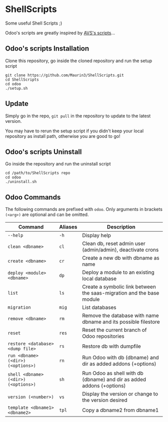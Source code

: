 # ShellScripts

Some useful Shell Scripts ;)

Odoo's scripts are greatly inspired by [AVS's scripts](https://github.com/brinkflew/odoo-scripts)...

## Odoo's scripts Installation

Clone this repository, go inside the cloned repository and run the setup script

```shell
git clone https://github.com/Maurin3/ShellScripts.git
cd ShellScripts
cd odoo
./setup.sh
```

## Update

Simply go in the repo, `git pull` in the repository to update to the latest version.

You may have to rerun the setup script if you didn't keep your local repository as install path, otherwise you are good to go!

## Odoo's scripts Uninstall

Go inside the repository and run the uninstall script

```shell
cd /path/to/ShellScripts repo
cd odoo
./uninstall.sh
```

## Odoo Commands

The following commands are prefixed with `odoo`. Only arguments in brackets `(<arg>)` are optional and can be omitted.

| Command                                | Aliases | Description                                                             |
|----------------------------------------|---------|-------------------------------------------------------------------------|
| `--help`                               | `-h`    | Display help                                                            |
| `clean <dbname>`                       | `cl`    | Clean db, reset admin user (admin/admin), deactivate crons              |
| `create <dbname>`                      | `cr`    | Create a new db with dbname as name                                     |
| `deploy <module> <dbname>`             | `dp`    | Deploy a module to an existing local database                           |
| `list`                                 | `ls`    | Create a symbolic link between the saas-migration and the base module   |
| `migration`                            | `mig`   | List databases                                                          |
| `remove <dbname>`                      | `rm`    | Remove the database with name dbname and its possible filestore         |
| `reset`                                | `res`   | Reset the current branch of Odoo repositories                           |
| `restore <database> <dump file>`       | `rs`    | Restore db with dumpfile                                                |
| `run <dbname> (<dir>) (<options>)`     | `rn`    | Run Odoo with db (dbname) and dir as added addons (+options)            |
| `shell <dbname> (<dir>) (<options>)`   | `sh`    | Run Odoo as shell with db (dbname) and dir as added addons (+options)   |
| `version (<number>)`                   | `vs`    | Display the version or change to the version desired                    |
| `template <dbname1> <dbname2>`         | `tpl`   | Copy a dbname2 from dbname1                                             |
